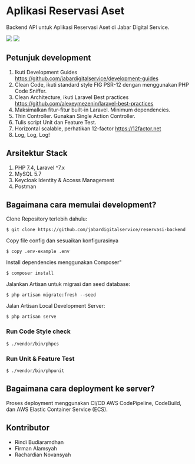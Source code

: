 # Aplikasi Reservasi Aset

Backend API untuk Aplikasi Reservasi Aset di Jabar Digital Service.

<a href="https://codeclimate.com/github/jabardigitalservice/reservasi-backend/maintainability"><img src="https://api.codeclimate.com/v1/badges/54b142849f826afb5c4f/maintainability" /></a>
<a href="https://codeclimate.com/github/jabardigitalservice/reservasi-backend/test_coverage"><img src="https://api.codeclimate.com/v1/badges/54b142849f826afb5c4f/test_coverage" /></a>

## Petunjuk development
1. Ikuti Development Guides https://github.com/jabardigitalservice/development-guides
2. Clean Code, ikuti standard style FIG PSR-12 dengan menggunakan PHP Code Sniffer.
3. Clean Architecture, ikuti Laravel Best practices https://github.com/alexeymezenin/laravel-best-practices
4. Maksimalkan fitur-fitur built-in Laravel. Minimum dependencies.
5. Thin Controller. Gunakan Single Action Controller.
6. Tulis script Unit dan Feature Test.
7. Horizontal scalable, perhatikan 12-factor https://12factor.net
8. Log, Log, Log!

## Arsitektur Stack
1. PHP 7.4, Laravel ^7.x
2. MySQL 5.7
3. Keycloak Identity & Access Management
4. Postman

## Bagaimana cara memulai development?
Clone Repository terlebih dahulu:
```
$ git clone https://github.com/jabardigitalservice/reservasi-backend
```

Copy file config dan sesuaikan konfigurasinya
```
$ copy .env-example .env
```

Install dependencies menggunakan Composer"
```
$ composer install
```

Jalankan Artisan untuk migrasi dan seed database:
```
$ php artisan migrate:fresh --seed
```

Jalan Artisan Local Development Server:
```
$ php artisan serve
```

### Run Code Style check
```
$ ./vendor/bin/phpcs
```

### Run Unit & Feature Test
```
$ ./vendor/bin/phpunit
```

## Bagaimana cara deployment ke server?
Proses deployment menggunakan CI/CD AWS CodePipeline, CodeBuild, dan AWS Elastic Container Service (ECS).

## Kontributor
- Rindi Budiaramdhan
- Firman Alamsyah
- Rachardian Novansyah
